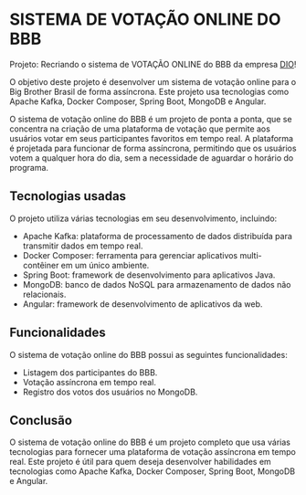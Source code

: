 # SISTEMA DE VOTAÇÃO ONLINE DO BBB
Projeto: Recriando o sistema de VOTAÇÃO ONLINE do BBB da empresa [DIO](https://www.dio.me/)! 

O objetivo deste projeto é desenvolver um sistema de votação online para o Big Brother Brasil de forma assíncrona. Este projeto usa tecnologias como Apache Kafka, Docker Composer, Spring Boot, MongoDB e Angular.

O sistema de votação online do BBB é um projeto de ponta a ponta, que se concentra na criação de uma plataforma de votação que permite aos usuários votar em seus participantes favoritos em tempo real. A plataforma é projetada para funcionar de forma assíncrona, permitindo que os usuários votem a qualquer hora do dia, sem a necessidade de aguardar o horário do programa.

## Tecnologias usadas
O projeto utiliza várias tecnologias em seu desenvolvimento, incluindo:

* Apache Kafka: plataforma de processamento de dados distribuída para transmitir dados em tempo real.
* Docker Composer: ferramenta para gerenciar aplicativos multi-contêiner em um único ambiente.
* Spring Boot: framework de desenvolvimento para aplicativos Java.
* MongoDB: banco de dados NoSQL para armazenamento de dados não relacionais.
* Angular: framework de desenvolvimento de aplicativos da web.

## Funcionalidades
O sistema de votação online do BBB possui as seguintes funcionalidades:

* Listagem dos participantes do BBB.
* Votação assíncrona em tempo real.
* Registro dos votos dos usuários no MongoDB.

## Conclusão
O sistema de votação online do BBB é um projeto completo que usa várias tecnologias para fornecer uma plataforma de votação assíncrona em tempo real. Este projeto é útil para quem deseja desenvolver habilidades em tecnologias como Apache Kafka, Docker Composer, Spring Boot, MongoDB e Angular.
